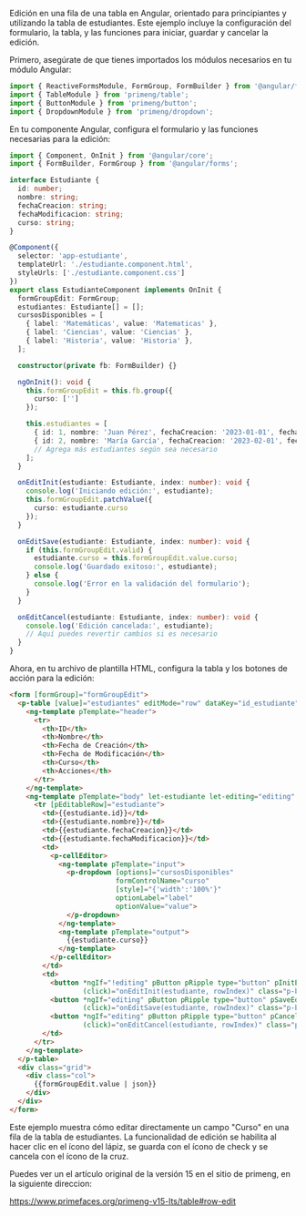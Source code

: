 
Edición en una fila de una tabla en Angular, orientado para principiantes y utilizando la tabla de estudiantes. Este ejemplo incluye la configuración del formulario, la tabla, y las funciones para iniciar, guardar y cancelar la edición.

 Primero, asegúrate de que tienes importados los módulos necesarios en tu módulo Angular:

```ts
import { ReactiveFormsModule, FormGroup, FormBuilder } from '@angular/forms';
import { TableModule } from 'primeng/table';
import { ButtonModule } from 'primeng/button';
import { DropdownModule } from 'primeng/dropdown';

```

En tu componente Angular, configura el formulario y las funciones necesarias para la edición:
```ts
import { Component, OnInit } from '@angular/core';
import { FormBuilder, FormGroup } from '@angular/forms';

interface Estudiante {
  id: number;
  nombre: string;
  fechaCreacion: string;
  fechaModificacion: string;
  curso: string;
}

@Component({
  selector: 'app-estudiante',
  templateUrl: './estudiante.component.html',
  styleUrls: ['./estudiante.component.css']
})
export class EstudianteComponent implements OnInit {
  formGroupEdit: FormGroup;
  estudiantes: Estudiante[] = [];
  cursosDisponibles = [
    { label: 'Matemáticas', value: 'Matematicas' },
    { label: 'Ciencias', value: 'Ciencias' },
    { label: 'Historia', value: 'Historia' },
  ];

  constructor(private fb: FormBuilder) {}

  ngOnInit(): void {
    this.formGroupEdit = this.fb.group({
      curso: ['']
    });

    this.estudiantes = [
      { id: 1, nombre: 'Juan Pérez', fechaCreacion: '2023-01-01', fechaModificacion: '2023-05-01', curso: 'Matemáticas' },
      { id: 2, nombre: 'María García', fechaCreacion: '2023-02-01', fechaModificacion: '2023-05-02', curso: 'Ciencias' },
      // Agrega más estudiantes según sea necesario
    ];
  }

  onEditInit(estudiante: Estudiante, index: number): void {
    console.log('Iniciando edición:', estudiante);
    this.formGroupEdit.patchValue({
      curso: estudiante.curso
    });
  }

  onEditSave(estudiante: Estudiante, index: number): void {
    if (this.formGroupEdit.valid) {
      estudiante.curso = this.formGroupEdit.value.curso;
      console.log('Guardado exitoso:', estudiante);
    } else {
      console.log('Error en la validación del formulario');
    }
  }

  onEditCancel(estudiante: Estudiante, index: number): void {
    console.log('Edición cancelada:', estudiante);
    // Aquí puedes revertir cambios si es necesario
  }
}

```

Ahora, en tu archivo de plantilla HTML, configura la tabla y los botones de acción para la edición:

```html
<form [formGroup]="formGroupEdit">
  <p-table [value]="estudiantes" editMode="row" dataKey="id_estudiante">
    <ng-template pTemplate="header">
      <tr>
        <th>ID</th>
        <th>Nombre</th>
        <th>Fecha de Creación</th>
        <th>Fecha de Modificación</th>
        <th>Curso</th>
        <th>Acciones</th>
      </tr>
    </ng-template>
    <ng-template pTemplate="body" let-estudiante let-editing="editing" let-rowIndex="rowIndex">
      <tr [pEditableRow]="estudiante">
        <td>{{estudiante.id}}</td>
        <td>{{estudiante.nombre}}</td>
        <td>{{estudiante.fechaCreacion}}</td>
        <td>{{estudiante.fechaModificacion}}</td>
        <td>
          <p-cellEditor>
            <ng-template pTemplate="input">
              <p-dropdown [options]="cursosDisponibles"
                          formControlName="curso"
                          [style]="{'width':'100%'}"
                          optionLabel="label"
                          optionValue="value">
              </p-dropdown>
            </ng-template>
            <ng-template pTemplate="output">
              {{estudiante.curso}}
            </ng-template>
          </p-cellEditor>
        </td>
        <td>
          <button *ngIf="!editing" pButton pRipple type="button" pInitEditableRow icon="pi pi-pencil" 
                  (click)="onEditInit(estudiante, rowIndex)" class="p-button-rounded p-button-text"></button>
          <button *ngIf="editing" pButton pRipple type="button" pSaveEditableRow icon="pi pi-check" 
                  (click)="onEditSave(estudiante, rowIndex)" class="p-button-rounded p-button-text p-button-success mr-2"></button>
          <button *ngIf="editing" pButton pRipple type="button" pCancelEditableRow icon="pi pi-times" 
                  (click)="onEditCancel(estudiante, rowIndex)" class="p-button-rounded p-button-text p-button-danger"></button>
        </td>
      </tr>
    </ng-template>
  </p-table>
  <div class="grid">
    <div class="col">
      {{formGroupEdit.value | json}}
    </div>
  </div>
</form>

```

Este ejemplo muestra cómo editar directamente un campo "Curso" en una fila de la tabla de estudiantes. La funcionalidad de edición se habilita al hacer clic en el ícono del lápiz, se guarda con el ícono de check y se cancela con el ícono de la cruz.

Puedes ver un el artículo original de la versión 15 en el sitio de primeng, en la siguiente direccion:

https://www.primefaces.org/primeng-v15-lts/table#row-edit
